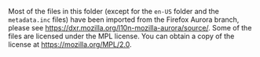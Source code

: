Most of the files in this folder (except for the `en-US` folder and the
`metadata.inc` files) have been imported from the Firefox Aurora branch,
please see https://dxr.mozilla.org/l10n-mozilla-aurora/source/.
Some of the files are licensed under the MPL license. You can obtain a
copy of the license at https://mozilla.org/MPL/2.0.
